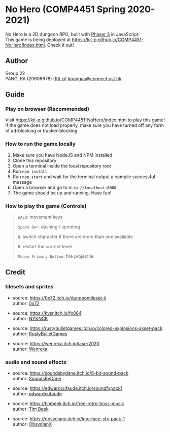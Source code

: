 # No Hero (COMP4451 Spring 2020-2021)

No Hero is a 2D dungeon RPG, built with [Phaser 3](https://phaser.io/) in JavaScript.  
This game is being deployed at <https://kit-p.github.io/COMP4451-NoHero/index.html>. Check it out!

## Author

Group 22  
PANG, Kit (20606678) ([Kit-p](https://github.com/Kit-p)) <kpangaa@connect.ust.hk>

## Guide

### Play on browser (Recommended)

Visit <https://kit-p.github.io/COMP4451-NoHero/index.html> to play this game!  
If the game does not load properly, make sure you have turned off any form of ad-blocking or tracker-blocking.

### How to run the game locally

1. Make sure you have NodeJS and NPM installed
2. Clone this repository
3. Open a terminal inside the local repository root
4. Run `npm install`
5. Run `npm start` and wait for the terminal output a compile successful message
6. Open a browser and go to `http://localhost:8080`
7. The game should be up and running. Have fun!

### How to play the game (Controls)

> `WASD`: movement keys
>
> `Space Bar`: dashing / sprinting
>
> `Q`: switch character if there are more than one available
>
> `R`: restart the current level
>
> `Mouse Primary Button`: fire projectile

## Credit

### tilesets and sprites

-   source: <https://0x72.itch.io/dungeontileset-ii>  
    author: [0x72](https://0x72.itch.io/)

-   source: <https://kvsr.itch.io/fx084>  
    author: [NYKNCK](https://kvsr.itch.io/)

-   source: <https://rustybulletgames.itch.io/colored-explosions-asset-pack>  
    author: [RustyBulletGames](https://rustybulletgames.itch.io/)

-   source: <https://wenrexa.itch.io/laser2020>  
    author: [Wenrexa](https://wenrexa.itch.io/)

### audio and sound effects

-   source: <https://soundsbydane.itch.io/8-bit-sound-pack>  
    author: [SoundsByDane](https://soundsbydane.itch.io/)

-   source: <https://edwardcufaude.itch.io/soundfxpack1>  
    author: [edwardcufaude](https://edwardcufaude.itch.io/)

-   source: <https://timbeek.itch.io/free-retro-boss-music>  
    author: [Tim Beek](https://timbeek.itch.io/)

-   source: <https://obsydianx.itch.io/interface-sfx-pack-1>  
    author: [ObsydianX](https://obsydianx.itch.io/)
